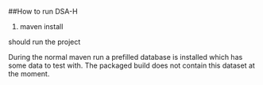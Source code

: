 ##How to run DSA-H

1) maven install

should run the project


During the normal maven run a prefilled database is installed which has some data to test with.
The packaged build does not contain this dataset at the moment.
